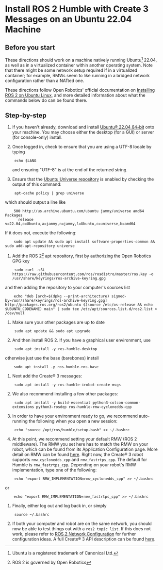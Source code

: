 # Install ROS 2 Humble with Create 3 Messages on an Ubuntu 22.04 Machine

## Before you start
These directions should work on a machine natively running Ubuntu[^1] 22.04, as well as in a virtualized container within another operating system.
Note that there might be some network setup required if in a virtualized container; for example, RMWs seem to like running in a bridged network configuration rather than a NATted one.

These directions follow Open Robotics' official documentation on [Installing ROS 2 on Ubuntu Linux](https://docs.ros.org/en/humble/Installation/Ubuntu-Install-Debians.html), and more detailed information about what the commands below do can be found there.

## Step-by-step

1. If you haven't already, download and install [Ubuntu® 22.04 64-bit](https://releases.ubuntu.com/22.04/) onto your machine. You may choose either the desktop (for a GUI) or server (for console-only) install.

1. Once logged in, check to ensure that you are using a UTF-8 locale by typing

        echo $LANG
   and ensuring "UTF-8" is at the end of the returned string.

1. Ensure that the [Ubuntu Universe repository](https://help.ubuntu.com/community/Repositories/Ubuntu) is enabled by checking the output of this command:

        apt-cache policy | grep universe
which should output a line like

        500 http://us.archive.ubuntu.com/ubuntu jammy/universe amd64 Packages
          release v=22.04,o=Ubuntu,a=jammy,n=jammy,l=Ubuntu,c=universe,b=amd64
If it does not, execute the following:

        sudo apt update && sudo apt install software-properties-common && sudo add-apt-repository universe

1. Add the ROS 2[^2] apt repository, first by authorizing the Open Robotics GPG key

        sudo curl -sSL https://raw.githubusercontent.com/ros/rosdistro/master/ros.key -o /usr/share/keyrings/ros-archive-keyring.gpg
and then adding the repository to your computer's sources list

        echo "deb [arch=$(dpkg --print-architecture) signed-by=/usr/share/keyrings/ros-archive-keyring.gpg] http://packages.ros.org/ros2/ubuntu $(source /etc/os-release && echo $UBUNTU_CODENAME) main" | sudo tee /etc/apt/sources.list.d/ros2.list > /dev/null

1. Make sure your other packages are up to date

        sudo apt update && sudo apt upgrade

1. And then install ROS 2. If you have a graphical user environment, use

        sudo apt install -y ros-humble-desktop
otherwise just use the base (barebones) install

        sudo apt install -y ros-humble-ros-base

1. Next add the Create® 3 messages:

        sudo apt install -y ros-humble-irobot-create-msgs

1. We also recommend installing a few other packages:

        sudo apt install -y build-essential python3-colcon-common-extensions python3-rosdep ros-humble-rmw-cyclonedds-cpp

1. In order to have your environment ready to go, we recommend auto-running the following when you open a new session:

        echo "source /opt/ros/humble/setup.bash" >> ~/.bashrc

1. At this point, we recommend setting your default RMW (ROS 2 middleware). The RMW you set here has to match the RMW on your robot, which can be found from its Application Configuration page. More detail on RMW can be found [here](../xml-config). Right now, the Create® 3 robot supports `rmw_cyclonedds_cpp` and `rmw_fastrtps_cpp`. The default for Humble is `rmw_fastrtps_cpp`. Depending on your robot's RMW implementation, type one of the following:

        echo "export RMW_IMPLEMENTATION=rmw_cyclonedds_cpp" >> ~/.bashrc
or

        echo "export RMW_IMPLEMENTATION=rmw_fastrtps_cpp" >> ~/.bashrc

1. Finally, either log out and log back in, or simply

        source ~/.bashrc

1. If both your computer and robot are on the same network, you should now be able to test things out with a `ros2 topic list`.
If this does not work, please refer to [ROS 2 Network Configuration](../xml-config/) for further configuration ideas.
A full Create® 3 API description can be found [here](../../api/ros2).

[^1]: Ubuntu is a registered trademark of Canonical Ltd.
[^2]: ROS 2 is governed by Open Robotics

